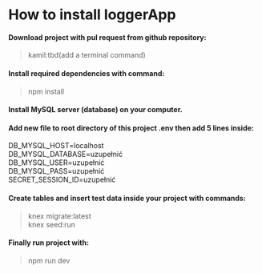 # How to install loggerApp

#### Download project with pul request from github repository:

> kamil:tbd(add a terminal command)

#### Install required dependencies with command:

> npm install

#### Install MySQL server (database) on your computer.

#### Add new file to root directory of this project .env then add 5 lines inside:

DB_MYSQL_HOST=localhost  
DB_MYSQL_DATABASE=uzupełnić  
DB_MYSQL_USER=uzupełnić  
DB_MYSQL_PASS=uzupełnić  
SECRET_SESSION_ID=uzupełnić

#### Create tables and insert test data inside your project with commands:

> knex migrate:latest  
> knex seed:run

#### Finally run project with:

> npm run dev
